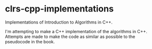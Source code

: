 # clrs-cpp-implementations
Implementations of Introduction to Algorithms in C++.

I'm attempting to make a C++ implementation of the algorithms in C++. Attempts are made to make the code as similar as possible to the pseudocode in the book.

